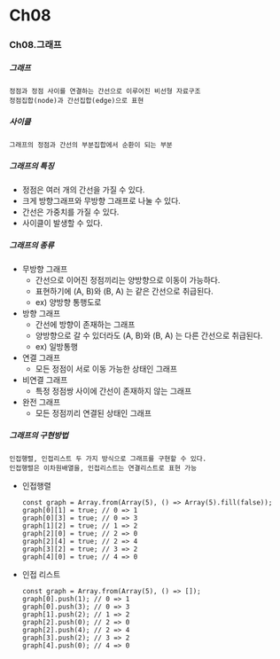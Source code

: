 # Ch08
### Ch08.그래프
##### 그래프
    정점과 정점 사이를 연결하는 간선으로 이루어진 비선형 자료구조
    정점집합(node)과 간선집합(edge)으로 표현
##### 사이클
    그래프의 정점과 간선의 부분집합에서 순환이 되는 부분
##### 그래프의 특징
- 정점은 여러 개의 간선을 가질 수 있다.
- 크게 방향그래프와 무방향 그래프로 나눌 수 있다.
- 간선은 가중치를 가질 수 있다.
- 사이클이 발생할 수 있다.
##### 그래프의 종류
- 무방향 그래프
    - 간선으로 이어진 정점끼리는 양방향으로 이동이 가능하다.
    - 표현하기에 (A, B)와 (B, A) 는 같은 간선으로 취급된다. 
    - ex) 양방향 통행도로
- 방향 그래프
    - 간선에 방향이 존재하는 그래프
    - 양방향으로 갈 수 있더라도 (A, B)와 (B, A) 는 다른 간선으로 취급된다.
    - ex) 일방통행
- 연결 그래프
    - 모든 정점이 서로 이동 가능한 상태인 그래프
- 비연결 그래프
    - 특정 정점쌍 사이에 간선이 존재하지 않는 그래프
- 완전 그래프
    - 모든 정점끼리 연결된 상태인 그래프
##### 그래프의 구현방법
    인접행렬, 인접리스트 두 가지 방식으로 그래프를 구현할 수 있다.
    인접행렬은 이차원배열을, 인접리스트는 연결리스트로 표현 가능
- 인접행렬
    ~~~
    const graph = Array.from(Array(5), () => Array(5).fill(false));
    graph[0][1] = true; // 0 => 1
    graph[0][3] = true; // 0 => 3
    graph[1][2] = true; // 1 => 2
    graph[2][0] = true; // 2 => 0
    graph[2][4] = true; // 2 => 4
    graph[3][2] = true; // 3 => 2
    graph[4][0] = true; // 4 => 0
    ~~~
- 인접 리스트
    ~~~
    const graph = Array.from(Array(5), () => []);
    graph[0].push(1); // 0 => 1
    graph[0].push(3); // 0 => 3
    graph[1].push(2); // 1 => 2
    graph[2].push(0); // 2 => 0
    graph[2].push(4); // 2 => 4
    graph[3].push(2); // 3 => 2
    graph[4].push(0); // 4 => 0
    ~~~